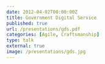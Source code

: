 ```yaml
---
date: 2012-04-02T00:00:00Z
title: Government Digital Service
published: true
url: /presentations/gds.pdf
categories: [Agile, Craftsmanship]
type: talk
external: true
image: /presentations/gds.jpg
---
```

